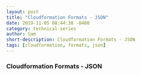 ```yaml
---
layout: post
title: "Cloudformation Formats - JSON"
date: 2019-11-05 08:44:38 -0400
category: technical-series
author: Sam
short-description: Cloudformation Formats - JSON
tags: [cloudformation, formats, json]
---
```


### Cloudformation Formats - JSON
